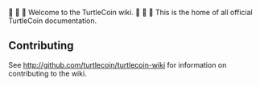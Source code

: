 :turtle: :turtle: :turtle: Welcome to the TurtleCoin wiki. :turtle: :turtle: :turtle:
This is the home of all official TurtleCoin documentation. 


## Contributing

See http://github.com/turtlecoin/turtlecoin-wiki for information on contributing to the wiki.

